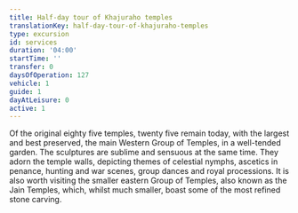 ```yaml
---
title: Half-day tour of Khajuraho temples
translationKey: half-day-tour-of-khajuraho-temples
type: excursion
id: services
duration: '04:00'
startTime: ''
transfer: 0
daysOfOperation: 127
vehicle: 1
guide: 1
dayAtLeisure: 0
active: 1
---
```

Of the original eighty five temples, twenty five remain today, with the largest and best preserved, the main Western Group of Temples, in a well-tended garden. The sculptures are sublime and sensuous at the same time. They adorn the temple walls, depicting themes of celestial nymphs, ascetics in penance, hunting and war scenes, group dances and royal processions. It is also worth visiting the smaller eastern Group of Temples, also known as the Jain Temples, which, whilst much smaller, boast some of the most refined stone carving.